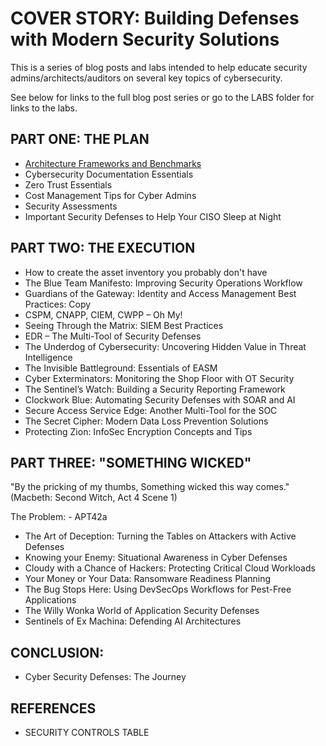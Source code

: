 # COVER STORY: Building Defenses with Modern Security Solutions

This is a series of blog posts and labs intended to help educate security admins/architects/auditors on several key topics of cybersecurity.

See below for links to the full blog post series or go to the LABS folder for links to the labs.

## PART ONE: THE PLAN

- [Architecture Frameworks and Benchmarks](https://www.trustwave.com/en-us/resources/blogs/spiderlabs-blog/cloud-architecture-frameworks-and-benchmarks)
- Cybersecurity Documentation Essentials
- Zero Trust Essentials
- Cost Management Tips for Cyber Admins
- Security Assessments
- Important Security Defenses to Help Your CISO Sleep at Night

## PART TWO: THE EXECUTION

- How to create the asset inventory you probably don't have
- The Blue Team Manifesto: Improving Security Operations Workflow
- Guardians of the Gateway:  Identity and Access Management Best Practices: Copy
- CSPM, CNAPP, CIEM, CWPP – Oh My!
- Seeing Through the Matrix: SIEM Best Practices
- EDR – The Multi-Tool of Security Defenses
- The Underdog of Cybersecurity: Uncovering Hidden Value in Threat Intelligence
- The Invisible Battleground: Essentials of EASM
- Cyber Exterminators: Monitoring the Shop Floor with OT Security
- The Sentinel’s Watch: Building a Security Reporting Framework
- Clockwork Blue: Automating Security Defenses with SOAR and AI
- Secure Access Service Edge: Another Multi-Tool for the SOC
- The Secret Cipher: Modern Data Loss Prevention Solutions
- Protecting Zion: InfoSec Encryption Concepts and Tips

## PART THREE: "SOMETHING WICKED"
"By the pricking of my thumbs, Something wicked this way comes." (Macbeth: Second Witch, Act 4 Scene 1)

The Problem:
	- APT42a

- The Art of Deception: Turning the Tables on Attackers with Active Defenses
- Knowing your Enemy: Situational Awareness in Cyber Defenses
- Cloudy with a Chance of Hackers: Protecting Critical Cloud Workloads
- Your Money or Your Data: Ransomware Readiness Planning
- The Bug Stops Here: Using DevSecOps Workflows for Pest-Free Applications
- The Willy Wonka World of Application Security Defenses
- Sentinels of Ex Machina: Defending AI Architectures


## CONCLUSION:
- Cyber Security Defenses: The Journey

## REFERENCES
- SECURITY CONTROLS TABLE


